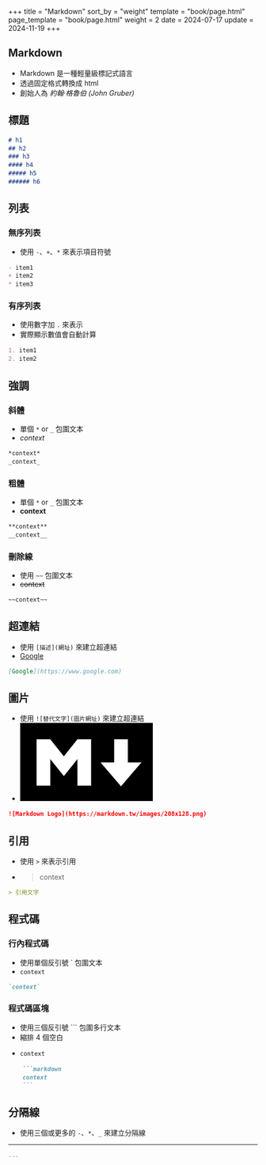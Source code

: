 +++
title = "Markdown"
sort_by = "weight"
template = "book/page.html"
page_template = "book/page.html"
weight = 2
date = 2024-07-17
update = 2024-11-19
+++

## Markdown

- Markdown 是一種輕量級標記式語言
- 透過固定格式轉換成 html
- 創始人為 *約翰‧格魯伯 (John Gruber)*

## 標題

```markdown
# h1
## h2
### h3
#### h4
##### h5
###### h6
```

## 列表

### 無序列表

- 使用 `-`、`+`、`*` 來表示項目符號

```markdown
- item1
+ item2
* item3
```

### 有序列表

- 使用數字加 `.` 來表示
- 實際顯示數值會自動計算

```markdown
1. item1
2. item2
```

## 強調

### 斜體

- 單個 `*` or `_` 包圍文本
- _context_

```markdown
*context*
_context_
```

### 粗體

- 單個 `*` or `_` 包圍文本
- __context__

```markdown
**context**
__context__
```

### 刪除線

- 使用 `~~` 包圍文本
- ~~context~~


```markdown
~~context~~
```

## 超連結

- 使用 `[描述](網址)` 來建立超連結
- [Google](https://www.google.com)

```markdown
[Google](https://www.google.com)
```

## 圖片

- 使用 `![替代文字](圖片網址)` 來建立超連結
- ![Markdown Logo](_index.png)

```markdown
![Markdown Logo](https://markdown.tw/images/208x128.png)
```

## 引用

- 使用 `>` 來表示引用
- > context

```markdown
> 引用文字
```

## 程式碼

### 行內程式碼

- 使用單個反引號 ` 包圍文本
- `context`

```markdown
`context`
```

### 程式碼區塊

- 使用三個反引號 ``` 包圍多行文本
- 縮排 4 個空白
- ``` markdown
  context
  ```
```markdown
    ```markdown
    context
    ```
```

## 分隔線

- 使用三個或更多的 `-`、`*`、`_` 來建立分隔線
- ---

```markdown
---
```